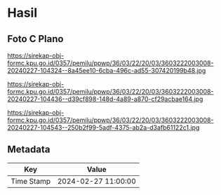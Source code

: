 # Hasil

## Foto C Plano

https://sirekap-obj-formc.kpu.go.id/0357/pemilu/ppwp/36/03/22/20/03/3603222003008-20240227-104324--8a45ee10-6cba-496c-ad55-307420199b48.jpg

https://sirekap-obj-formc.kpu.go.id/0357/pemilu/ppwp/36/03/22/20/03/3603222003008-20240227-104436--d39cf898-148d-4a89-a870-cf29acbae164.jpg

https://sirekap-obj-formc.kpu.go.id/0357/pemilu/ppwp/36/03/22/20/03/3603222003008-20240227-104543--250b2f99-5adf-4375-ab2a-d3afb61122c1.jpg


## Metadata

| Key        | Value               |
| ---------- | ------------------- |
| Time Stamp | 2024-02-27 11:00:00 |



